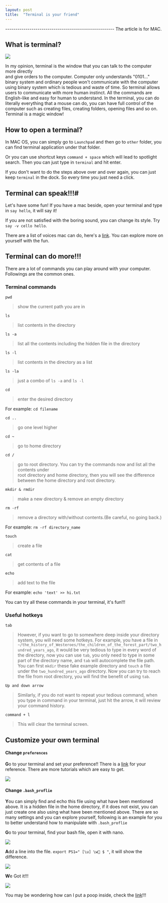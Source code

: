 ```yaml
---
layout: post
title:  "Terminal is your friend"
---
```


------------------------------------------------------   The article is for MAC.

## What is terminal? #
![](http://cdn.appstorm.net/mac.appstorm.net/files/2012/02/Terminal-Home-cd.png)

In my opinion, terminal is the window that you can talk to the computer more directly  
and give orders to the computer. Computer only understands "0101..." binary system and ordinary people won't communicate with the computer using binary system which is tedious  and waste of time. So terminal allows users to communicate with more human instinct. All the commands are English-like and easy for human to understand. In the terminal, you can do literally everything that a mouse can do, you can have full control of the computer such as creating files, creating folders, opening files and so on. Terminal is a magic window!

## How to open a terminal? #
In MAC OS, you can simply go to `Launchpad` and then go to `other` folder, you can find terminal application under that folder.

Or you can use shortcut keys `command + space` which will lead to spotlight search. Then you can just type in `terminal` and hit enter.

If you don't want to do the steps above over and over again, you can just keep `terminal` in the dock. So every time you just need a click.


## Terminal can speak!!!#
Let's have some fun! If you have a mac beside, open your terminal and type in `say hello`, it will say it!

If you are not satisfied with the boring sound, you can change its style. Try `say -v cello hello`.

There are a list of voices mac can do, here's a [link](http://www.techradar.com/us/how-to/computing/apple/terminal-101-making-your-mac-talk-with-say-1305649). You can explore more on yourself with the fun.


## Terminal can do more!!! #
There are a lot of commands you can play around with your computer. Followings are the common ones.

### Terminal commands #

`pwd`

> show the current path you are in  

`ls`

> list contents in the directory

`ls -a`

> list all the contents including the hidden file in the directory

`ls -l`

> list contents in the directory as a list

`ls -la`

> just a combo of `ls -a` and `ls -l`

`cd`

> enter the desired directory  

For example: `cd filename`

`cd ..`

> go one level higher

`cd ~`

> go to home directory

`cd /`

> go to root directory. You can try the commands now and list all the contents under  
root directory and home directory, then you will see the difference between the home directory and root directory.

`mkdir & rmdir`

> make a new directory  &  remove an empty directory

`rm -rf`

> remove a directory with/without contents.(Be careful, no going back.)  

For example: `rm -rf directory_name`

`touch`

> create a file

`cat`

> get contents of  a file

`echo`

> add text to the file

For example: `echo 'text' >> hi.txt `

You can try all these commands in your terminal, it's fun!!!

### Useful hotkeys #

 `tab`

>However, if you want to go to somewhere deep inside your directory system, you will need some hotkeys. For example, you have a file in `~/the_history_of_Westeroes/the_children_of_the_forest_part/two_hundred_years_ago`, it would be very tedious to type in every word of the directory, now you can use `tab`, you only need to type in some part of the directory name, and `tab` will autocomplete the file path. You can first `mkdir` these fake example directory and `touch` a file under the `two_hundred_years_ago` directory. Now you can try to reach the file from root directory, you will find the benefit of using `tab`.

`Up and down arrow`

>Similarly, if you do not want to repeat your tedious command, when you type in command  in your terminal, just hit the arrow, it will review your command history.

`command + l`

>This will clear the terminal screen.

## Customize your own terminal #

#### Change  `preferences` #
**G**o to your terminal and set your preference!!
There is a [link](http://osxdaily.com/2013/02/05/improve-terminal-appearance-mac-os-x/) for your reference. There are more tutorials which are easy to get.

![]({{site.img_path}}/0720terminal_is_your_friend/1.png)


#### Change  `.bash_proflie`  #
**Y**ou can simply find and echo this file using what have been mentioned above. It is a hidden file in the home directory, if it does not exist, you can just create one also using what have been mentioned above. There are so many settings and you can explore yourself, following is an example for you to better understand how to manipulate with `.bash_proflie`

**G**o to your terminal, find your bash file, open it with nano.

![]({{site.img_path}}/0720terminal_is_your_friend/2.png)

**A**dd a line into the file. `export PS1=" [\u] \w💩 $ "`, it will show the difference.

![]({{site.img_path}}/0720terminal_is_your_friend/3.png)

**W**e Got it!!!

![]({{site.img_path}}/0720terminal_is_your_friend/4.png)

You may be wondering how can I put a poop inside, check the [link](http://osxdaily.com/2013/04/08/add-emoji-command-line-bash-prompt/)!!!
